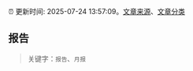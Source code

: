 :alarm_clock: 更新时间: 2025-07-24 13:57:09。[文章来源](/README.md)、[文章分类](/TAGS.md)

## 报告


> 关键字：`报告`、`月报`




